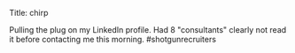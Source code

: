 Title: chirp

Pulling the plug on my LinkedIn profile. Had 8 "consultants" clearly not read it before contacting me this morning. #shotgunrecruiters
